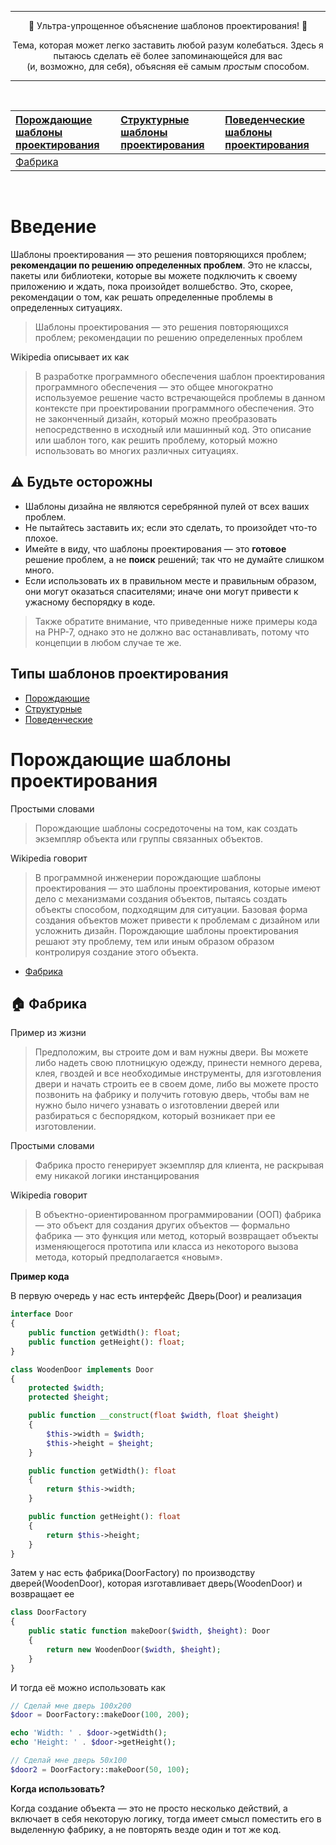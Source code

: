 ***

<p align="center">
🎉 Ультра-упрощенное объяснение шаблонов проектирования! 🎉
</p>
<p align="center">
Тема, которая может легко заставить любой разум колебаться. Здесь я пытаюсь сделать её более запоминающейся для вас<br> (и, возможно, для себя), объясняя её самым <i>простым</i> способом.
</p>

***

<br>

|[Порождающие шаблоны проектирования](#порождающие-шаблоны-проектирования)|[Структурные шаблоны проектирования](#структурные-шаблоны-проектирования)|[Поведенческие шаблоны проектирования](#поведенческие-шаблоны-проектирования)|
|:-|:-|:-|
|[Фабрика](#-фабрика)|||

<br>

Введение
=================

Шаблоны проектирования — это решения повторяющихся проблем; **рекомендации по решению определенных проблем**. Это не классы, пакеты или библиотеки, которые вы можете подключить к своему приложению и ждать, пока произойдет волшебство. Это, скорее, рекомендации о том, как решать определенные проблемы в определенных ситуациях.

> Шаблоны проектирования — это решения повторяющихся проблем; рекомендации по решению определенных проблем

Wikipedia описывает их как

> В разработке программного обеспечения шаблон проектирования программного обеспечения — это общее многократно используемое решение часто встречающейся проблемы в данном контексте при проектировании программного обеспечения. Это не законченный дизайн, который можно преобразовать непосредственно в исходный или машинный код. Это описание или шаблон того, как решить проблему, который можно использовать во многих различных ситуациях.

⚠️ Будьте осторожны
-----------------
- Шаблоны дизайна не являются серебрянной пулей от всех ваших проблем.
- Не пытайтесь заставить их; если это сделать, то произойдет что-то плохое.
- Имейте в виду, что шаблоны проектирования — это **готовое** решение проблем, а не **поиск** решений; так что не думайте слишком много.
- Если использовать их в правильном месте и правильным образом, они могут оказаться спасителями; иначе они могут привести к ужасному беспорядку в коде.

> Также обратите внимание, что приведенные ниже примеры кода на PHP-7, однако это не должно вас останавливать, потому что концепции в любом случае те же.

Типы шаблонов проектирования
-----------------

* [Порождающие](#creational-design-patterns)
* [Структурные](#structural-design-patterns)
* [Поведенческие](#behavioral-design-patterns)

Порождающие шаблоны проектирования
==========================

Простыми словами
> Порождающие шаблоны сосредоточены на том, как создать экземпляр объекта или группы связанных объектов.

Wikipedia говорит
> В программной инженерии порождающие шаблоны проектирования — это шаблоны проектирования, которые имеют дело с механизмами создания объектов, пытаясь создать объекты способом, подходящим для ситуации. Базовая форма создания объектов может привести к проблемам с дизайном или усложнить дизайн. Порождающие шаблоны проектирования решают эту проблему, тем или иным образом образом контролируя создание этого объекта.

 * [Фабрика](#-фабрика)

🏠 Фабрика
--------------

Пример из жизни
> Предположим, вы строите дом и вам нужны двери. Вы можете либо надеть свою плотницкую одежду, принести немного дерева, клея, гвоздей и все необходимые инструменты, для изготовления двери и начать строить ее в своем доме, либо вы можете просто позвонить на фабрику и получить готовую дверь, чтобы вам не нужно было ничего узнавать о изготовлении дверей или разбираться с беспорядком, который возникает при ее изготовлении.

Простыми словами
> Фабрика просто генерирует экземпляр для клиента, не раскрывая ему никакой логики инстанцирования

Wikipedia говорит
> В объектно-ориентированном программировании (ООП) фабрика — это объект для создания других объектов — формально фабрика — это функция или метод, который возвращает объекты изменяющегося прототипа или класса из некоторого вызова метода, который предполагается «новым».

**Пример кода**

В первую очередь у нас есть интерфейс Дверь(Door) и реализация
```php
interface Door
{
    public function getWidth(): float;
    public function getHeight(): float;
}

class WoodenDoor implements Door
{
    protected $width;
    protected $height;

    public function __construct(float $width, float $height)
    {
        $this->width = $width;
        $this->height = $height;
    }

    public function getWidth(): float
    {
        return $this->width;
    }

    public function getHeight(): float
    {
        return $this->height;
    }
}
```

Затем у нас есть фабрика(DoorFactory) по производству дверей(WoodenDoor), которая изготавливает дверь(WoodenDoor) и возвращает ее
```php
class DoorFactory
{
    public static function makeDoor($width, $height): Door
    {
        return new WoodenDoor($width, $height);
    }
}
```

И тогда её можно использовать как
```php
// Сделай мне дверь 100x200
$door = DoorFactory::makeDoor(100, 200);

echo 'Width: ' . $door->getWidth();
echo 'Height: ' . $door->getHeight();

// Сделай мне дверь 50x100
$door2 = DoorFactory::makeDoor(50, 100);
```

**Когда использовать?**

Когда создание объекта — это не просто несколько действий, а включает в себя некоторую логику, тогда имеет смысл поместить его в выделенную фабрику, а не повторять везде один и тот же код.
